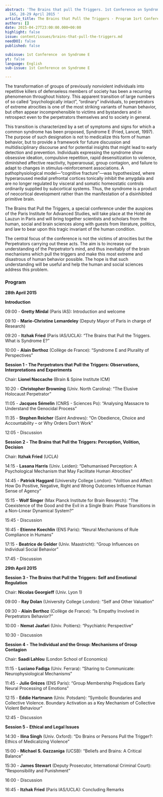 ```yaml
---
abstract: 'The Brains that pull the Triggers. 1st Conference on Syndrome E, Paris
  IAS, 28-29 April 2015 '
article_title: The Brains that Pull the Triggers - Program 1srt Conference
authors: []
date: 2015-04-27T23:00:00.000+00:00
highlight: false
issue: content/issues/brains-that-pull-the-triggers.md
needDOI: false
published: false

subissue: 1st Conference  on Syndrome E
yt: false
language: English
sub-issue: 1st Conference on Syndrome E

---
```

The transformation of groups of previously nonviolent individuals into repetitive killers of defenseless members of society has been a recurring phenomenon throughout history. This apparent transition of large numbers of so called “psychologically intact”, “ordinary” individuals, to perpetrators of extreme atrocities is one of the most striking variants of human behavior, but often appear incomprehensible to victims and bystanders and in retrospect even to the perpetrators themselves and to society in general.

This transition is characterized by a set of symptoms and signs for which a common syndrome has been proposed, Syndrome E (Fried, Lancet, 1997). The purpose of such designation is not to medicalize this form of human behavior, but to provide a framework for future discussion and multidisciplinary discourse and for potential insights that might lead to early detection and prevention. Individuals expressing the syndrome show obsessive ideation, compulsive repetition, rapid desensitization to violence, diminished affective reactivity, hyperarousal, group contagion, and failure to adapt to changes in stimulus-reinforcement associations. A pathophysiological model—“cognitive fracture”—was hypothesized, where hyperaroused medial prefrontal cortices tonically inhibit the amygdala and are no longer regulated by visceral and somatic homeostatic controls ordinarily supplied by subcortical systems. Thus, the syndrome is a product of neocortical development rather than the manifestation of a disinhibited primitive brain.

The Brains that Pull the Triggers, a special conference under the auspices of the Paris Institute for Advanced Studies, will take place at the Hotel de Lauzun in Paris and will bring together scientists and scholars from the human, social and brain sciences along with guests from literature, politics, and law to bear upon this tragic invariant of the human condition.

The central focus of the conference is not the victims of atrocities but the Perpetrators carrying out these acts. The aim is to increase our understanding of the Perpetrator’s mind, and thus inevitably of the brain mechanisms which pull the triggers and make this most extreme and disastrous of human behavior possible. The hope is that such understanding will be useful and help the human and social sciences address this problem.

### Program

**28th April 2015**

**Introduction**

09:00 - **Gretty Mirdal** (Paris IAS): Introduction and welcome

09:10 - **Marie-Christine Lemardeley** (Deputy Mayor of Paris in charge of Research)

09:20 - **Itzhak Fried** (Paris IAS/UCLA): “The Brains that Pull the Triggers. What is Syndrome E?”

10:00 - **Alain Berthoz** (Collège de France): “Syndrome E and Plurality of Perspectives”

**Session 1 - The Perpetrators that Pull the Triggers: Observations, Interpretations and Experiments**

Chair: **Lionel Naccache** (Brain & Spine Institute ICM)

10:20 - **Christopher Browning** (Univ. North Carolina): “The Elusive Holocaust Perpetrator”

11:05 - **Jacques Sémelin** (CNRS - Sciences Po): “Analysing Massacre to Understand the Genocidal Process”

11:35 - **Stephen Reicher** (Saint Andrews): “On Obedience, Choice and Accountability – or Why Orders Don’t Work”

12:05 - Discussion

**Session 2 -** **The Brains that Pull the Triggers: Perception, Volition, Decision**

Chair: **Itzhak Fried** (UCLA)

14:15 - **Lasana Harris** (Univ. Leiden): “Dehumanised Perception: A Psychological Mechanism that May Facilitate Human Atrocities”

14:45 - **Patrick Haggard** (University College London): “Volition and Affect: How Do Positive, Negative, Right and Wrong Outcomes Influence Human Sense of Agency”

15:15 - **Wolf Singer** (Max Planck Institute for Brain Research): “The Coexistence of the Good and the Evil in a Single Brain: Phase Transitions in a Non-Linear Dynamical System?”

15:45 - Discussion

16:45 - **Etienne Koechlin** (ENS Paris): “Neural Mechanisms of Rule Compliance in Humans”

17:15 - **Beatrice de Gelder** (Univ. Maastricht): “Group Influences on Individual Social Behavior”

17:45 - Discussion

**29th April 2015**

**Session 3 - The Brains that Pull the Triggers: Self and Emotional Regulation**

Chair: **Nicolas Georgieff** (Univ. Lyon 1)

09:00 - **Ray Dolan** (University College London): “Self and Other Valuation”

09:30 - **Alain Berthoz** (Collège de France): “Is Empathy Involved in Perpetrators Behavior?”

10:00 - **Nemat Jaafari** (Univ. Poitiers): “Psychiatric Perspective”

10:30 - Discussion

**Session 4 -**  **The Individual and the Group: Mechanisms of Group Contagion**

Chair: **Saadi Lahlou** (London School of Economics)

11:15 - **Luciano Fadiga** (Univ. Ferrara): “Sharing to Communicate: Neurophysiological Mechanisms”

11:45 - **Julie Grèzes** (ENS Paris): “Group Membership Prejudices Early Neural Processing of Emotions”

12:15 - **Eddie Hartmann** (Univ. Potsdam): “Symbolic Boundaries and Collective Violence. Boundary Activation as a Key Mechanism of Collective Violent Behaviour”

12:45 - Discussion

**Session 5 -** **Ethical and Legal Issues**

14:30 - **Ilina Singh** (Univ. Oxford): “Do Brains or Persons Pull the Trigger?: Ethics of Medicalizing Violence”

15:00 - **Michael S. Gazzaniga** (UCSB): “Beliefs and Brains: A Critical Balance”

15:30 - **James Stewart** (Deputy Prosecutor, International Criminal Court): “Responsibility and Punishment”

16:00 - Discussion

16:45 - **Itzhak Fried** (Paris IAS/UCLA): Concluding Remarks